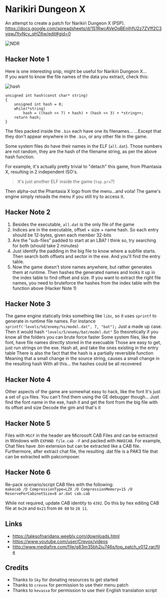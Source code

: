 # Narikiri Dungeon X
An attempt to create a patch for Narikiri Dungeon X (PSP).  
https://docs.google.com/spreadsheets/d/1S1RwcAVeOqBEnIhfU2z7ZVff2C3vqwJ1tvNcy_qHZ6w/edit#gid=0

![NDR](https://raw.githubusercontent.com/pnvnd/Narikiri-Dungeon-X/main/images/ndr.png)  

## Hacker Note 1
Here is one interesting snip, might be useful for Narikiri Dungeon X...  
If you want to know the file names of the data you extract, check this:

![hash](https://raw.githubusercontent.com/pnvnd/Narikiri-Dungeon-X/main/images/hash.png)  

```
unsigned int hash(const char* string)
{
    unsigned int hash = 0;
    while(*string)
        hash = ((hash << 7) + hash) + (hash << 3) + *string++;
    return hash;
}
```

The files packed inside the `.bin` each have one its filenames...
...Except that they don't appear enywhere in the `.bin`, or any other file in the game.  

Some system files do have their names in the ELF (`all.dat`).
Those numbers are not random, they are the hash of the filename string, as per the above hash function.

For example, it's actually pretty trivial to "detach" this game, from Phantasia X, resulting in 2 independent ISO's.
> It's just another ELF inside the game (`top.prx`?)

Then alpha-out the Phantasia X logo from the menu...and voila!
The game's engine simply reloads the menu if you still try to access it.


## Hacker Note 2
1. Besides the executable, `all.dat` is the only file of the game
2. Indices are in the executable, offset + size + name hash.  So each entry should be 12-bytes, given each member 32-bits
3. Are the "sub-files" padded to start at an LBA? I think so, try searching for both (should take 2 minutes)
4. Just identify the padding in the big file to know where a subfile starts. Then search both offsets and sector in the exe. And you'll find the entry table.
5. Now the game doesn't store names anywhere, but rather generates them at runtime. Then hashes the generated names and looks it up in the index table to find offset and size. If you want to extract the right file names, you need to bruteforce the hashes from the index table with the function above (Hacker Note 1)

## Hacker Note 3
The game engine statically links something like `libc`, so it uses `sprintf` to generate in runtime file names.
For instance `sprintf('levels/%d/enemy/%s/model.dat", 7, "bat");`
Just a made up case. Then it would hash `"levels/5/enemy/bat/model.dat"`
So theoretically if you know all the folders you can brute force faster
Some system files, like the font, have file names directly stored in the execuable
Those are easy to get, just run strings on the exe. Hash all, and take the ones existing in the entry table
There is also the fact that the hash is a partially reversible function
Meaning that a small change in the source string, causes a small change in the resulting hash
With all this... the hashes could be all recovered

## Hacker Note 4
Other aspects of the game are somewhat easy to hack, like the font
It's just a set of `gim` files. You can't find them using the GE debugger though...
Just find the font name in the exe, hash it and get the font from the big file with its offset and size
Decode the gim and that's it

## Hacker Note 5
Files with `MSCF` in the header are Microsoft CAB Files and can be extracted in Windows with `EXPAND file.cab -F` and packed with `MAKECAB`.  For example, Chat files have .bin extension but can be extracted like a CAB file.  Furthermore, after extract chat file, the resulting .dat file is a PAK3 file that can be extracted with pakcomposer.

## Hacker Note 6
Re-pack scenario/script CAB files with the following:  
`makecab /D CompressionType=LZX /D CompressionMemory=15 /D ReservePerCabinetSize=8 ar.dat cab.cab`  

While not required, update CAB identity to `4392`.  Do this by hex editing CAB file at `0x20` and `0x21` from `00 00` to `28 11`.

## Links
- https://talesofnaridanx.weebly.com/downloads.html
- https://www.youtube.com/user/Crevox/videos
- http://www.mediafire.com/file/g83m35bh2ju746s/top_patch_v012.rar/file

## Credits
- Thanks to `Sky` for donating resources to get started
- Thanks to `crevox` for permission to use their menu patch
- Thanks to `kevassa` for permission to use their English translation script
